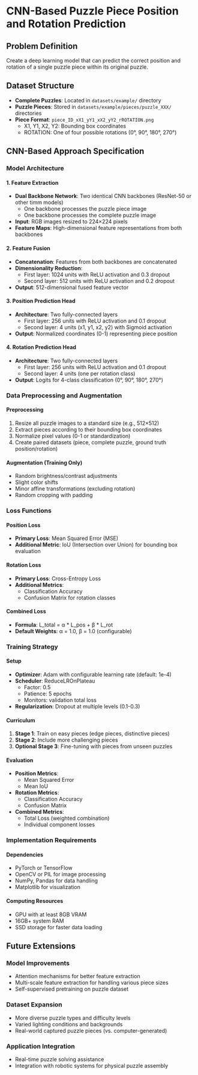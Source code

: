# CNN-Based Puzzle Piece Position and Rotation Prediction

## Problem Definition
Create a deep learning model that can predict the correct position and rotation of a single puzzle piece within its original puzzle.

## Dataset Structure
- **Complete Puzzles**: Located in `datasets/example/` directory
- **Puzzle Pieces**: Stored in `datasets/example/pieces/puzzle_XXX/` directories
- **Piece Format**: `piece_ID_xX1_yY1_xX2_yY2_rROTATION.png`
  - X1, Y1, X2, Y2: Bounding box coordinates
  - ROTATION: One of four possible rotations (0°, 90°, 180°, 270°)

## CNN-Based Approach Specification

### Model Architecture

#### 1. Feature Extraction
- **Dual Backbone Network**: Two identical CNN backbones (ResNet-50 or other timm models)
  - One backbone processes the puzzle piece image
  - One backbone processes the complete puzzle image
- **Input**: RGB images resized to 224×224 pixels
- **Feature Maps**: High-dimensional feature representations from both backbones

#### 2. Feature Fusion
- **Concatenation**: Features from both backbones are concatenated
- **Dimensionality Reduction**:
  - First layer: 1024 units with ReLU activation and 0.3 dropout
  - Second layer: 512 units with ReLU activation and 0.2 dropout
- **Output**: 512-dimensional fused feature vector

#### 3. Position Prediction Head
- **Architecture**: Two fully-connected layers
  - First layer: 256 units with ReLU activation and 0.1 dropout
  - Second layer: 4 units (x1, y1, x2, y2) with Sigmoid activation
- **Output**: Normalized coordinates (0-1) representing piece position

#### 4. Rotation Prediction Head
- **Architecture**: Two fully-connected layers
  - First layer: 256 units with ReLU activation and 0.1 dropout
  - Second layer: 4 units (one per rotation class)
- **Output**: Logits for 4-class classification (0°, 90°, 180°, 270°)

### Data Preprocessing and Augmentation

#### Preprocessing
1. Resize all puzzle images to a standard size (e.g., 512×512)
2. Extract pieces according to their bounding box coordinates
3. Normalize pixel values (0-1 or standardization)
4. Create paired datasets (piece, complete puzzle, ground truth position/rotation)

#### Augmentation (Training Only)
- Random brightness/contrast adjustments
- Slight color shifts
- Minor affine transformations (excluding rotation)
- Random cropping with padding

### Loss Functions

#### Position Loss
- **Primary Loss**: Mean Squared Error (MSE)
- **Additional Metric**: IoU (Intersection over Union) for bounding box evaluation

#### Rotation Loss
- **Primary Loss**: Cross-Entropy Loss
- **Additional Metrics**:
  - Classification Accuracy
  - Confusion Matrix for rotation classes

#### Combined Loss
- **Formula**: L_total = α * L_pos + β * L_rot
- **Default Weights**: α = 1.0, β = 1.0 (configurable)

### Training Strategy

#### Setup
- **Optimizer**: Adam with configurable learning rate (default: 1e-4)
- **Scheduler**: ReduceLROnPlateau
  - Factor: 0.5
  - Patience: 5 epochs
  - Monitors: validation total loss
- **Regularization**: Dropout at multiple levels (0.1-0.3)

#### Curriculum
1. **Stage 1**: Train on easy pieces (edge pieces, distinctive pieces)
2. **Stage 2**: Include more challenging pieces
3. **Optional Stage 3**: Fine-tuning with pieces from unseen puzzles

#### Evaluation
- **Position Metrics**:
  - Mean Squared Error
  - Mean IoU
- **Rotation Metrics**:
  - Classification Accuracy
  - Confusion Matrix
- **Combined Metrics**:
  - Total Loss (weighted combination)
  - Individual component losses

### Implementation Requirements

#### Dependencies
- PyTorch or TensorFlow
- OpenCV or PIL for image processing
- NumPy, Pandas for data handling
- Matplotlib for visualization

#### Computing Resources
- GPU with at least 8GB VRAM
- 16GB+ system RAM
- SSD storage for faster data loading

## Future Extensions

### Model Improvements
- Attention mechanisms for better feature extraction
- Multi-scale feature extraction for handling various piece sizes
- Self-supervised pretraining on puzzle dataset

### Dataset Expansion
- More diverse puzzle types and difficulty levels
- Varied lighting conditions and backgrounds
- Real-world captured puzzle pieces (vs. computer-generated)

### Application Integration
- Real-time puzzle solving assistance
- Integration with robotic systems for physical puzzle assembly
